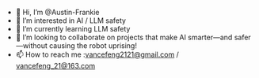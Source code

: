- 👋 Hi, I’m @Austin-Frankie
- 👀 I’m interested in AI / LLM safety
- 🌱 I’m currently learning LLM safety
- 💞️ I’m looking to collaborate on projects that make AI smarter—and safer—without causing the robot uprising!
- 📫 How to reach me :vancefeng2121@gmail.com / vancefeng_21@163.com

<!---
Austin-Frankie/Austin-Frankie is a ✨ special ✨ repository because its `README.md` (this file) appears on your GitHub profile.
You can click the Preview link to take a look at your changes.
--->
